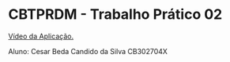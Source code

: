 # CBTPRDM - Trabalho Prático 02
[Vídeo da Aplicação.](https://youtu.be/8lADy_n0uO4)

Aluno: Cesar Beda Candido da Silva CB302704X
